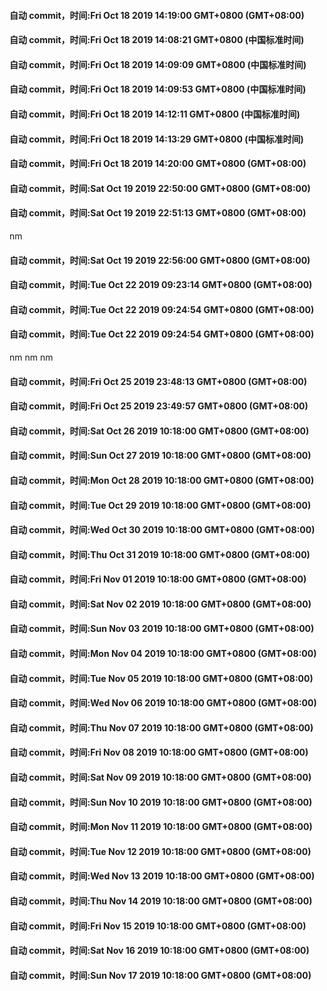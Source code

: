 #### 自动 commit，时间:Fri Oct 18 2019 14:19:00 GMT+0800 (GMT+08:00)
#### 自动 commit，时间:Fri Oct 18 2019 14:08:21 GMT+0800 (中国标准时间)
#### 自动 commit，时间:Fri Oct 18 2019 14:09:09 GMT+0800 (中国标准时间)
#### 自动 commit，时间:Fri Oct 18 2019 14:09:53 GMT+0800 (中国标准时间)
#### 自动 commit，时间:Fri Oct 18 2019 14:12:11 GMT+0800 (中国标准时间)
#### 自动 commit，时间:Fri Oct 18 2019 14:13:29 GMT+0800 (中国标准时间)
#### 自动 commit，时间:Fri Oct 18 2019 14:20:00 GMT+0800 (GMT+08:00)
#### 自动 commit，时间:Sat Oct 19 2019 22:50:00 GMT+0800 (GMT+08:00)
#### 自动 commit，时间:Sat Oct 19 2019 22:51:13 GMT+0800 (GMT+08:00)
nm
#### 自动 commit，时间:Sat Oct 19 2019 22:56:00 GMT+0800 (GMT+08:00)
#### 自动 commit，时间:Tue Oct 22 2019 09:23:14 GMT+0800 (GMT+08:00)
#### 自动 commit，时间:Tue Oct 22 2019 09:24:54 GMT+0800 (GMT+08:00)
#### 自动 commit，时间:Tue Oct 22 2019 09:24:54 GMT+0800 (GMT+08:00)
nm
nm
nm
#### 自动 commit，时间:Fri Oct 25 2019 23:48:13 GMT+0800 (GMT+08:00)
#### 自动 commit，时间:Fri Oct 25 2019 23:49:57 GMT+0800 (GMT+08:00)
#### 自动 commit，时间:Sat Oct 26 2019 10:18:00 GMT+0800 (GMT+08:00)
#### 自动 commit，时间:Sun Oct 27 2019 10:18:00 GMT+0800 (GMT+08:00)
#### 自动 commit，时间:Mon Oct 28 2019 10:18:00 GMT+0800 (GMT+08:00)
#### 自动 commit，时间:Tue Oct 29 2019 10:18:00 GMT+0800 (GMT+08:00)
#### 自动 commit，时间:Wed Oct 30 2019 10:18:00 GMT+0800 (GMT+08:00)
#### 自动 commit，时间:Thu Oct 31 2019 10:18:00 GMT+0800 (GMT+08:00)
#### 自动 commit，时间:Fri Nov 01 2019 10:18:00 GMT+0800 (GMT+08:00)
#### 自动 commit，时间:Sat Nov 02 2019 10:18:00 GMT+0800 (GMT+08:00)
#### 自动 commit，时间:Sun Nov 03 2019 10:18:00 GMT+0800 (GMT+08:00)
#### 自动 commit，时间:Mon Nov 04 2019 10:18:00 GMT+0800 (GMT+08:00)
#### 自动 commit，时间:Tue Nov 05 2019 10:18:00 GMT+0800 (GMT+08:00)
#### 自动 commit，时间:Wed Nov 06 2019 10:18:00 GMT+0800 (GMT+08:00)
#### 自动 commit，时间:Thu Nov 07 2019 10:18:00 GMT+0800 (GMT+08:00)
#### 自动 commit，时间:Fri Nov 08 2019 10:18:00 GMT+0800 (GMT+08:00)
#### 自动 commit，时间:Sat Nov 09 2019 10:18:00 GMT+0800 (GMT+08:00)
#### 自动 commit，时间:Sun Nov 10 2019 10:18:00 GMT+0800 (GMT+08:00)
#### 自动 commit，时间:Mon Nov 11 2019 10:18:00 GMT+0800 (GMT+08:00)
#### 自动 commit，时间:Tue Nov 12 2019 10:18:00 GMT+0800 (GMT+08:00)
#### 自动 commit，时间:Wed Nov 13 2019 10:18:00 GMT+0800 (GMT+08:00)
#### 自动 commit，时间:Thu Nov 14 2019 10:18:00 GMT+0800 (GMT+08:00)
#### 自动 commit，时间:Fri Nov 15 2019 10:18:00 GMT+0800 (GMT+08:00)
#### 自动 commit，时间:Sat Nov 16 2019 10:18:00 GMT+0800 (GMT+08:00)
#### 自动 commit，时间:Sun Nov 17 2019 10:18:00 GMT+0800 (GMT+08:00)
